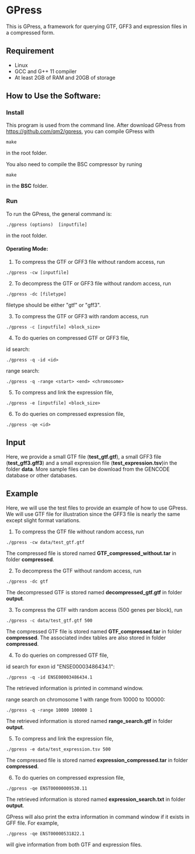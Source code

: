 # GPress
This is GPress, a framework for querying GTF, GFF3 and expression files in a compressed form.

## Requirement
- Linux
- GCC and G++ 11 compiler
- At least 2GB of RAM and 20GB of storage

## How to Use the Software:

### Install
This program is used from the command line. After download GPress from https://github.com/qm2/gpress, you can compile GPress with
```
make
```
in the root folder.

You also need to compile the BSC compressor by runing 
```
make
```
in the **BSC** folder.
### Run
To run the GPress, the general command is:
```
./gpress (options)  [inputfile]
```
in the root folder.

#### Operating Mode:
1. To compress the GTF or GFF3 file without random access, run
```
./gpress -cw [inputfile]
```

2. To decompress the GTF or GFF3 file without random access, run 
```
./gpress -dc [filetype]
```
filetype should be either "gtf" or "gff3".

3. To compress the GTF or GFF3 with random access, run 
```
./gpress -c [inputfile] <block_size> 
```

4. To do queries on compressed GTF or GFF3 file, 

id search:
```
./gpress -q -id <id>
```
range search:
```
./gpress -q -range <start> <end> <chromosome>
```

5. To compress and link the expression file, 
```
./gpress -e [inputfile] <block_size>
```

6. To do queries on compressed expression file,
```
./gpress -qe <id>
```

## Input

Here, we provide a small GTF file (**test_gtf.gtf**), a small GFF3 file (**test_gff3.gff3**) and a small expression file (**test_expression.tsv**)in the folder **data**. More sample files can be download from the GENCODE database or other databases.

## Example
Here, we will use the test files to provide an example of how to use GPress. We will use GTF file for illustration since the GFF3 file is nearly the same except slight format variations.
1. To compress the GTF file without random access, run
```
./gpress -cw data/test_gtf.gtf
```
The compressed file is stored named **GTF_compressed_without.tar** in folder **compressed**.

2. To decompress the GTF without random access, run 
```
./gpress -dc gtf
```
The decompressed GTF is stored named **decompressed_gtf.gtf** in folder **output**.

3. To compress the GTF with random access (500 genes per block), run 
```
./gpress -c data/test_gtf.gtf 500
```
The compressed GTF file is stored named **GTF_compressed.tar** in folder **compressed**.
The associated index tables are also stored in folder **compressed**.

4. To do queries on compressed GTF file, 

id search for exon id "ENSE00003486434.1":
```
./gpress -q -id ENSE00003486434.1
```
The retrieved information is printed in command window.

range search on chromosome 1 with range from 10000 to 100000:
```
./gpress -q -range 10000 100000 1
```
The retrieved information is stored named **range_search.gtf** in folder **output**.

5. To compress and link the expression file, 
```
./gpress -e data/test_expression.tsv 500
```
The compressed file is stored named **expression_compressed.tar** in folder **compressed**.

6. To do queries on compressed expression file,
```
./gpress -qe ENST00000009530.11
```
The retrieved information is stored named **expression_search.txt** in folder **output**.

GPress will also print the extra information in command window if it exists in GFF file. For example, 
```
./gpress -qe ENST00000531822.1
```
will give information from both GTF and expression files.




